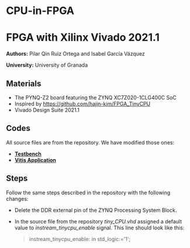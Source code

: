 # CPU-in-FPGA
# FPGA with Xilinx Vivado 2021.1

**Authors:** Pilar Qin Ruiz Ortega and Isabel García Vázquez

**University:** University of Granada

## Materials
* The PYNQ-Z2 board featuring the ZYNQ XC7Z020-1CLG400C SoC
* Inspired by https://github.com/hajin-kim/FPGA_TinyCPU
* Vivado Design Suite 2021.1

## Codes
All source files are from the repository. We have modified those ones:
* [**Testbench**](https://github.com/isabelgarciav/CPU-en-FPGA/blob/main/tb_tiny_CPU.vhd)
* [**Vitis Application**]()

## Steps
Follow the same steps described in the repository with the following changes:
* Delete the DDR external pin of the ZYNQ Processing System Block.
* In the source file from the repository *tiny_CPU.vhd* assigned a default value to *instream_tinycpu_enable* signal. This line should look like this:

  > instream_tinycpu_enable:   in std_logic:='1';
